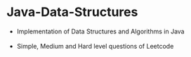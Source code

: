 # Java-Data-Structures
<ul>
<li>Implementation of Data Structures and Algorithms in Java</li><br>
<li>Simple, Medium and Hard level questions of Leetcode </li>
</ul>

